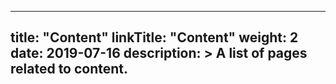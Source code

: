 
---
title: "Content"
linkTitle: "Content"
weight: 2
date: 2019-07-16
description: >
  A list of pages related to content.
---
